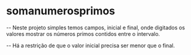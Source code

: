 # somanumerosprimos

-- Neste projeto simples temos campos, inicial e final, onde digitados os valores mostrar os números primos contidos entre o intervalo.

-- Há a restrição de que o valor inicial precisa ser menor que o final.
